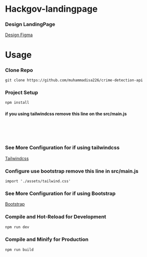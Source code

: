 # Hackgov-landingpage

### Design LandingPage

[Design Figma](https://tailwindcss.com/docs/guides/vite#)

# Usage

### Clone Repo
`git clone https://github.com/muhammadisa226/crime-detection-api`

### Project Setup

```sh
npm install
```
#### if you using tailwindcss remove this line on the src/main.js

&nbsp;<br>
&nbsp;<br>
&nbsp;<br>



### See More Configuration for if using tailwindcss

[Tailwindcss](https://tailwindcss.com/docs/guides/vite)

### Configure use bootstrap remove this line in src/main.js

`import './assets/tailwind.css'`

### See More Configuration for if using Bootstrap
[Bootstrap](https://getbootstrap.com/docs/5.3/getting-started/vite/#configure-vite`)

### Compile and Hot-Reload for Development

```sh
npm run dev
```

### Compile and Minify for Production

```sh
npm run build
```
